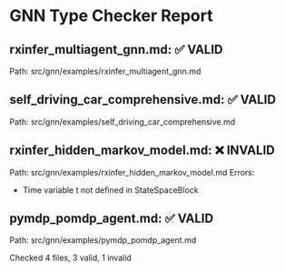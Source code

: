 # GNN Type Checker Report
## rxinfer_multiagent_gnn.md: ✅ VALID
Path: src/gnn/examples/rxinfer_multiagent_gnn.md

## self_driving_car_comprehensive.md: ✅ VALID
Path: src/gnn/examples/self_driving_car_comprehensive.md

## rxinfer_hidden_markov_model.md: ❌ INVALID
Path: src/gnn/examples/rxinfer_hidden_markov_model.md
Errors:
  - Time variable t not defined in StateSpaceBlock

## pymdp_pomdp_agent.md: ✅ VALID
Path: src/gnn/examples/pymdp_pomdp_agent.md

Checked 4 files, 3 valid, 1 invalid
